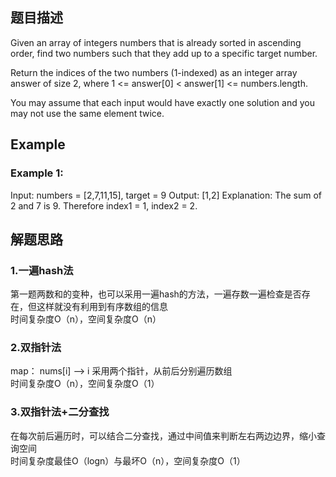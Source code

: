 ## 题目描述
Given an array of integers numbers that is already sorted in ascending order, find two numbers such that they add up to a specific target number.

Return the indices of the two numbers (1-indexed) as an integer array answer of size 2, where 1 <= answer[0] < answer[1] <= numbers.length.

You may assume that each input would have exactly one solution and you may not use the same element twice.

## Example
### Example 1:
Input: numbers = [2,7,11,15], target = 9
Output: [1,2]
Explanation: The sum of 2 and 7 is 9. Therefore index1 = 1, index2 = 2.

## 解题思路
### 1.一遍hash法
第一题两数和的变种，也可以采用一遍hash的方法，一遍存数一遍检查是否存在，但这样就没有利用到有序数组的信息
<br/>时间复杂度O（n），空间复杂度O（n） 
### 2.双指针法
map： nums[i] --> i
采用两个指针，从前后分别遍历数组
<br/>时间复杂度O（n），空间复杂度O（1）   
### 3.双指针法+二分查找
在每次前后遍历时，可以结合二分查找，通过中间值来判断左右两边边界，缩小查询空间
<br/>时间复杂度最佳O（logn）与最坏O（n），空间复杂度O（1）
